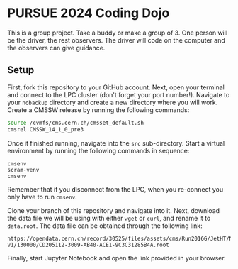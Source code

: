 # PURSUE 2024 Coding Dojo

This is a group project. Take a buddy or make a group of 3. One person will be the driver, the rest observers.
The driver will code on the computer and the observers can give guidance.

## Setup

First, fork this repository to your GitHub account. Next, open your terminal and connect to the LPC cluster (don't forget your port number!). Navigate to your `nobackup` directory and create a new directory where you will work. Create a CMSSW release by running the following commands:

```bash
source /cvmfs/cms.cern.ch/cmsset_default.sh
cmsrel CMSSW_14_1_0_pre3
```

Once it finished running, navigate into the `src` sub-directory. Start a virtual environment by running the following commands in sequence:

```src
cmsenv
scram-venv
cmsenv
```

Remember that if you disconnect from the LPC, when you re-connect you only have to run `cmsenv`.

Clone your branch of this repository and navigate into it. Next, download the data file we will be using with either `wget` or `curl`, and rename it to `data.root`. The data file can be obtained through the following link:

```
https://opendata.cern.ch/record/30525/files/assets/cms/Run2016G/JetHT/NANOAOD/UL2016_MiniAODv2_NanoAODv9-v1/130000/CD205112-3009-AB40-ACE1-9C3C31285B4A.root
```

Finally, start Jupyter Notebook and open the link provided in your browser.
